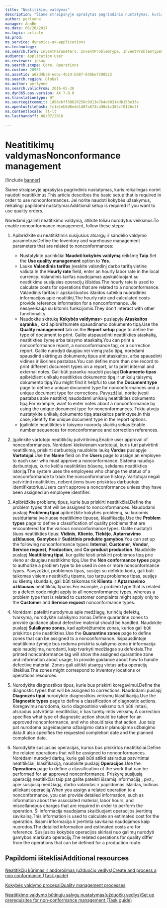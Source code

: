 ```yaml
---
title: "Neatitikimų valdymas"
description: "Šiame straipsnyje aprašytas pagrindinis nustatymas, kuris reikalingas norint naudoti neatitikimus. Jei norite naudoti kokybės užsakymus, reikalingi papildomi nustatymai."
author: perlynne
manager: AnnBe
ms.date: 06/20/2017
ms.topic: article
ms.prod: 
ms.service: dynamics-ax-applications
ms.technology: 
ms.search.form: InventParameters, InventProblemType, InventProblemTypeSetup, InventQuarantineZone, InventTestDiagnosticType, InventTestReportSetup, SysUserManagement
audience: Application User
ms.reviewer: josaw
ms.search.scope: Core, Operations
ms.custom: 28951
ms.assetid: a62d4ba8-eebc-4b14-b587-630be7298522
ms.search.region: Global
ms.author: perlynne
ms.search.validFrom: 2016-02-28
ms.dyn365.ops.version: AX 7.0.0
ms.translationtype: HT
ms.sourcegitcommit: 1d98cbff30620256c9d13e7b4a90314db150e33e
ms.openlocfilehash: fc1e1eb9d8ede1d07a873ca98a1c385cf0126c3f
ms.contentlocale: lt-lt
ms.lasthandoff: 08/07/2018

---
```


# <a name="nonconformance-management"></a><span data-ttu-id="5c495-104">Neatitikimų valdymas</span><span class="sxs-lookup"><span data-stu-id="5c495-104">Nonconformance management</span></span>

[!include [banner](../includes/banner.md)]

<span data-ttu-id="5c495-105">Šiame straipsnyje aprašytas pagrindinis nustatymas, kuris reikalingas norint naudoti neatitikimus.</span><span class="sxs-lookup"><span data-stu-id="5c495-105">This article describes the basic setup that is required in order to use nonconformances.</span></span> <span data-ttu-id="5c495-106">Jei norite naudoti kokybės užsakymus, reikalingi papildomi nustatymai.</span><span class="sxs-lookup"><span data-stu-id="5c495-106">Additional setup is required if you want to use quality orders.</span></span>

<span data-ttu-id="5c495-107">Norėdami įgalinti neatitikimo valdymą, atlikite toliau nurodytus veiksmus:</span><span class="sxs-lookup"><span data-stu-id="5c495-107">To enable nonconformance management, follow these steps:</span></span>

1.  <span data-ttu-id="5c495-108">Apibrėžkite su neatitiktimis susijusius atsargų ir sandėlio valdymo parametrus:</span><span class="sxs-lookup"><span data-stu-id="5c495-108">Define the Inventory and warehouse management parameters that are related to nonconformances:</span></span>
    -   <span data-ttu-id="5c495-109">Nustatykite parinkčiai **Naudoti kokybės valdymą** reikšmę **Taip**.</span><span class="sxs-lookup"><span data-stu-id="5c495-109">Set the **Use quality management** option to **Yes**.</span></span>
    -   <span data-ttu-id="5c495-110">Lauke **Valandinis tarifas** įveskite valandinį darbo tarifą vietine valiuta.</span><span class="sxs-lookup"><span data-stu-id="5c495-110">In the **Hourly rate** field, enter an hourly labor rate in the local currency.</span></span> <span data-ttu-id="5c495-111">Valandinis tarifas naudojamas apskaičiuojant su neatitikimu susijusias operacijų išlaidas.</span><span class="sxs-lookup"><span data-stu-id="5c495-111">The hourly rate is used to calculate costs for operations that are related to a nonconformance.</span></span> <span data-ttu-id="5c495-112">Valandinis tarifas ir apskaičiuotos išlaidos suteikia nuorodinės informacijos apie neatitiktį.</span><span class="sxs-lookup"><span data-stu-id="5c495-112">The hourly rate and calculated costs provide reference information for a nonconformance.</span></span> <span data-ttu-id="5c495-113">Jie nesąveikauja su kitomis funkcijomis.</span><span class="sxs-lookup"><span data-stu-id="5c495-113">They don't interact with other functionality.</span></span>
    -   <span data-ttu-id="5c495-114">Naudokite skirtuką **Kokybės valdymas**> puslapyje **Ataskaitos sąranka** , kad apibrėžtumėte spausdinamo dokumento tipą.</span><span class="sxs-lookup"><span data-stu-id="5c495-114">Use the **Quality management** tab on the **Report setup** page to define the type of document to print.</span></span> <span data-ttu-id="5c495-115">Galite atspausdinti neatitikties ataskaitą, neatitikties žymę arba taisymo ataskaitą.</span><span class="sxs-lookup"><span data-stu-id="5c495-115">You can print a nonconformance report, a nonconformance tag, or a correction report.</span></span> <span data-ttu-id="5c495-116">Galite nurodyti daugiau nei vieną įrašo tipą, norėdami spausdinti skirtingus dokumentų tipus ant ataskaitos, arba spausdinti vidines ir išorines pastabas.</span><span class="sxs-lookup"><span data-stu-id="5c495-116">You can define more than one record to print different document types on a report, or to print internal and external notes.</span></span> <span data-ttu-id="5c495-117">Gali būti paranku naudoti puslapį **Dokumento tipas** apibrėžiant unikalų neatitikties dokumento tipą ir unikalų taisymų dokumento tipą.</span><span class="sxs-lookup"><span data-stu-id="5c495-117">You might find it helpful to use the **Document type** page to define a unique document type for nonconformances and a unique document type for corrections.</span></span> <span data-ttu-id="5c495-118">Pavyzdžiui, norite įvesti pastabas apie neatitiktį naudodami unikalų neatitikties dokumento tipą.</span><span class="sxs-lookup"><span data-stu-id="5c495-118">For example, want to enter notes about a nonconformance by using the unique document type for nonconformances.</span></span> <span data-ttu-id="5c495-119">Tokiu atveju nustatykite unikalų dokumento tipą ataskaitos parinktyse.</span><span class="sxs-lookup"><span data-stu-id="5c495-119">In this case, identify the unique document type in the report options.</span></span>
    -   <span data-ttu-id="5c495-120">Įgalinkite neatitikties ir taisymo nuorodų skaičių sekas.</span><span class="sxs-lookup"><span data-stu-id="5c495-120">Enable number sequences for nonconformance and correction references.</span></span>

2.  <span data-ttu-id="5c495-121">Įgalinkite vartotojo neatitikčių patvirtinimą.</span><span class="sxs-lookup"><span data-stu-id="5c495-121">Enable user approval of nonconformances.</span></span> <span data-ttu-id="5c495-122">Norėdami kiekvienam vartotojui, kuris turi patvirtinti neatitikimą, priskirti darbuotoją naudokite lauką **Vardas** puslapyje **Vartotojai**.</span><span class="sxs-lookup"><span data-stu-id="5c495-122">Use the **Name** field on the **Users** page to assign an employee to each user who must approve a nonconformance.</span></span> <span data-ttu-id="5c495-123">Sistema naudoja darbuotojus, kurie keičia neatitikties būseną, sekdama neatitikties istoriją.</span><span class="sxs-lookup"><span data-stu-id="5c495-123">The system uses the employees who change the status of a noncomformance to track the nonconformance history.</span></span> <span data-ttu-id="5c495-124">Vartotojai negali patvirtinti neatitikties, nebent jiems buvo priskirtas darbuotojo identifikatorius.</span><span class="sxs-lookup"><span data-stu-id="5c495-124">Users can't approve a nonconformance unless they have been assigned an employee identifier.</span></span>
3.  <span data-ttu-id="5c495-125">Apibrėžkite problemų tipus, kurie bus priskirti neatitikčiai.</span><span class="sxs-lookup"><span data-stu-id="5c495-125">Define the problem types that will be assigned to nonconformances.</span></span> <span data-ttu-id="5c495-126">Naudodami puslapį **Problemų tipai** apibrėžkite kokybės problemų, su kuriomis susiduriama įvairiuose neatitikimo tipuose, klasifikaciją.</span><span class="sxs-lookup"><span data-stu-id="5c495-126">Use the **Problem types** page to define a classification of quality problems that are encountered for the various nonconformance types.</span></span> <span data-ttu-id="5c495-127">Galite nustatyti šiuos neatitikties tipus: **Vidinis**, **Kliento**, **Tiekėjo**, **Aptarnavimo užklausos**, **Gamybos** ir **Sudėtinio produkto gamybos**.</span><span class="sxs-lookup"><span data-stu-id="5c495-127">You can set up the following nonconformance types: **Internal**, **Customer**, **Vendor**, **Service request**, **Production**, and **Co-product production**.</span></span> <span data-ttu-id="5c495-128">Naudokite puslapį **Neatitikimų tipai**, kur galite leisti priskirti problemos tipą prie vieno ar daugiau neatitikimo tipų.</span><span class="sxs-lookup"><span data-stu-id="5c495-128">Use the **Non conformance types** page to authorize a problem type to be used in one or more nonconformance types.</span></span> <span data-ttu-id="5c495-129">Pavyzdžiui, problemos tipas, susijęs su defekto kodu, gali būti taikomas visiems neatitikčių tipams, tuo tarpu problemos tipas, susijęs su klientų skundais, gali būti taikomas tik **Kliento** ir **Aptarnavimo užklausos** neatitikčių tipams.</span><span class="sxs-lookup"><span data-stu-id="5c495-129">For example, a problem type that is related to a defect code might apply to all nonconformance types, whereas a problem type that is related to customer complaints might apply only to the **Customer** and **Service request** nonconformance types.</span></span>
4.  <span data-ttu-id="5c495-130">Norėdami pateikti nurodymus apie medžiagų, turinčių defektų, tvarkymą, nurodykite sulaikymo zonas.</span><span class="sxs-lookup"><span data-stu-id="5c495-130">Define quarantine zones to provide guidance about defective material should be handled.</span></span> <span data-ttu-id="5c495-131">Naudokite puslapį **Sulaikymo zonos**, kad apibrėžtumėte zonas, kurios gali būti priskirtos prie neatitikties.</span><span class="sxs-lookup"><span data-stu-id="5c495-131">Use the **Quarantine zones** page to define zones that can be assigned to a nonconformance.</span></span> <span data-ttu-id="5c495-132">Išspausdintoje neatitikimo žymėje bus rodoma priskirta sulaikymo zona ir informacija apie naudojimą, nurodanti, kaip tvarkyti medžiagas su defektais.</span><span class="sxs-lookup"><span data-stu-id="5c495-132">The printed nonconformance tag will show the assigned quarantine zone and information about usage, to provide guidance about how to handle defective material.</span></span> <span data-ttu-id="5c495-133">Zonos gali atitikti atsargų vietas arba operacijų išteklius.</span><span class="sxs-lookup"><span data-stu-id="5c495-133">The zones might correspond to inventory locations or operations resources.</span></span>
5.  <span data-ttu-id="5c495-134">Nurodykite diagnostikos tipus, kurie bus priskirti koregavimui.</span><span class="sxs-lookup"><span data-stu-id="5c495-134">Define the diagnostic types that will be assigned to corrections.</span></span> <span data-ttu-id="5c495-135">Naudodami puslapį **Diagnozės tipai** nurodykite diagnostikos veiksmų klasifikaciją.</span><span class="sxs-lookup"><span data-stu-id="5c495-135">Use the **Diagnostic types** page to define a classification of diagnostic actions.</span></span> <span data-ttu-id="5c495-136">Koregavimu nurodoma, kurio diagnostinio veiksmo turi būti imtasi, atsiradus patvirtintai neatitikčiai, ir kas turėtų imtis veiksmų.</span><span class="sxs-lookup"><span data-stu-id="5c495-136">A correction specifies what type of diagnostic action should be taken for an approved nonconformance, and who should take that action.</span></span> <span data-ttu-id="5c495-137">Juo taip pat nurodoma pageidaujama užbaigimo data ir planuojama užbaigimo data.</span><span class="sxs-lookup"><span data-stu-id="5c495-137">It also specifies the requested completion date and the planned completion date.</span></span>
6.  <span data-ttu-id="5c495-138">Nurodykite susijusias operacijas, kurios bus priskirtos neatitikčiai.</span><span class="sxs-lookup"><span data-stu-id="5c495-138">Define the related operations that will be assigned to nonconformances.</span></span> <span data-ttu-id="5c495-139">Norėdami nurodyti darbų, kurie gali būti atlikti atsiradus patvirtintai neatitikčiai, klasifikaciją, naudokite puslapį **Operacijos**.</span><span class="sxs-lookup"><span data-stu-id="5c495-139">Use the **Operations** page to define a classification of the work that can be performed for an approved nonconformance.</span></span> <span data-ttu-id="5c495-140">Priskyrę susijusią operaciją neatitikčiai taip pat galite pateikti išsamią informaciją , pvz., apie susijusią medžiagą, darbo valandas ir papildomas išlaidas, būtinas atliekant operaciją.</span><span class="sxs-lookup"><span data-stu-id="5c495-140">When you assign a related operation to a nonconformance, you can provide detailed information, such as information about the associated material, labor hours, and miscellaneous charges that are required in order to perform the operation.</span></span> <span data-ttu-id="5c495-141">Ši informacija naudojama skaičiuojant operacijos įvertintą savikainą.</span><span class="sxs-lookup"><span data-stu-id="5c495-141">This information is used to calculate an estimated cost for the operation.</span></span> <span data-ttu-id="5c495-142">Išsami informacija ir įvertinta savikaina naudojamos kaip nuorodos.</span><span class="sxs-lookup"><span data-stu-id="5c495-142">The detailed information and estimated costs are for reference.</span></span> <span data-ttu-id="5c495-143">Susijusios kokybės operacijos skiriasi nuo galimų nurodyti gamybos maršruto operacijų.</span><span class="sxs-lookup"><span data-stu-id="5c495-143">The related operations for quality differ from the operations that can be defined for a production route.</span></span>


<a name="additional-resources"></a><span data-ttu-id="5c495-144">Papildomi ištekliai</span><span class="sxs-lookup"><span data-stu-id="5c495-144">Additional resources</span></span>
--------

[<span data-ttu-id="5c495-145">Neatitikčių kūrimas ir apdorojimas (užduočių vedlys)</span><span class="sxs-lookup"><span data-stu-id="5c495-145">Create and process a non conformance (Task guide)</span></span>](tasks/create-process-non-conformance.md)

[<span data-ttu-id="5c495-146">Kokybės valdymo procesai</span><span class="sxs-lookup"><span data-stu-id="5c495-146">Quality management processes</span></span>](quality-management-processes.md)

[<span data-ttu-id="5c495-147">Neatitikimo valdymo būtinųjų sąlygų nustatymas(užduočių vedlys)</span><span class="sxs-lookup"><span data-stu-id="5c495-147">Set up prerequisites for non-conformance management (Task guide)</span></span>](tasks/set-up-prerequisites-nonconformance-management.md)

